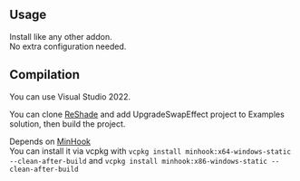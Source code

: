 ## Usage

Install like any other addon.  
No extra configuration needed.

## Compilation

You can use Visual Studio 2022.

You can clone [ReShade](https://github.com/crosire/reshade) and add UpgradeSwapEffect project to Examples solution, then build the project.

Depends on [MinHook](https://github.com/TsudaKageyu/minhook)  
You can install it via vcpkg with `vcpkg install minhook:x64-windows-static --clean-after-build` and `vcpkg install minhook:x86-windows-static --clean-after-build`
